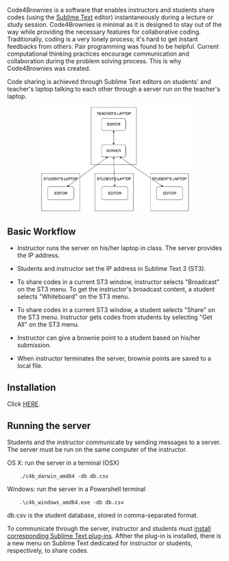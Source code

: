 Code4Brownies is a  software that enables instructors and students share codes (using the [Sublime Text](https://www.sublimetext.com/3) editor) instantaneously during a lecture or study session.  Code4Brownies is minimal as it is designed to stay out of the way while providing the necessary features for collaborative coding.
Traditionally, coding is a very lonely process; it's hard to get instant feedbacks from others.  Pair programming was found to be helpful.  Current computational thinking practices encourage communication and collaboration during the problem solving process.  This is why Code4Brownies was created.

Code sharing is achieved through Sublime Text editors on students' and teacher's laptop talking to each other through a server run on the teacher's laptop.

<center> <img src="diagram.png" width=70%> </center>

## Basic Workflow

+ Instructor runs the server on his/her laptop in class. The server provides the IP address.

+ Students and instructor set the IP address in Sublime Text 3 (ST3).

+ To share codes in a current ST3 window, instructor selects "Broadcast" on the ST3 menu.  To get the instructor's broadcast content, a student selects "Whiteboard" on the ST3 menu.

+ To share codes in a current ST3 window, a student selects "Share" on the ST3 menu.  Instructor gets codes from students by selecting "Get All" on the ST3 menu.

+ Instructor can give a brownie point to a student based on his/her submission.

+ When instructor terminates the server, brownie points are saved to a local file.


## Installation

Click [HERE](INSTALL).


## Running the server

Students and the instructor communicate by sending messages to a server.  The server must be run on the same computer of the instructor.

OS X: run the server in a terminal (OSX)
```
    ./c4b_darwin_amd64 -db db.csv
````

Windows: run the server in a Powershell terminal
```
    .\c4b_windows_amd64.exe -db db.csv
````

db.csv is the student database, stored in comma-separated format.

To communicate through the server, instructor and students must [install corresponding Sublime Text plug-ins](INSTALL).  Afther the plug-in is installed, there is a new menu on Sublime Text dedicated for instructor or students, respectively, to share codes.




